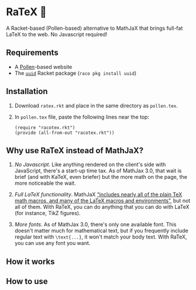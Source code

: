 # RaTeX 🐀

A Racket-based (Pollen-based) alternative to MathJaX that brings full-fat LaTeX to the web. No Javascript required!

## Requirements

- A [Pollen](https://docs.racket-lang.org/pollen/)-based website
- The [`uuid`](https://docs.racket-lang.org/uuid/index.html) Racket package (`raco pkg install uuid`)

## Installation

1. Download `ratex.rkt` and place in the same directory as `pollen.tex`.

2. In `pollen.tex` file, paste the following lines near the top:

   ```
   (require "racotex.rkt")
   (provide (all-from-out "racotex.rkt"))
   ```

## Why use RaTeX instead of MathJaX?

1. _No Javascript._ Like anything rendered on the client's side with JavaScript, there's a start-up time tax. As of MathJax 3.0, that wait is brief (and with KaTeX, even briefer) but the more math on the page, the more noticeable the wait.

2. _Full LaTeX functionality_. MathJaX [“includes nearly all of the plain TeX math macros, and many of the LaTeX macros and environments”](https://docs.mathjax.org/en/latest/input/tex/extensions.html), but not all of them. With RaTeX, you can do anything that you can do with LaTeX (for instance, TikZ figures).

3. _More fonts._ As of MathJax 3.0, there's only one available font. This doesn't matter much for mathematical text, but if you frequently include regular text with `\text{...}`, it won't match your body text. With RaTeX, you can use any font you want.

## How it works

## How to use

